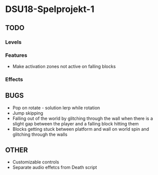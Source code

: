 # DSU18-Spelprojekt-1
## TODO
### Levels

### Features
* Make activation zones not active on falling blocks

### Effects

## BUGS
* Pop on rotate - solution lerp while rotation
* Jump skipping
* Falling out of the world by glitching through the wall when there is a slight gap between the player and a falling block hitting them
* Blocks getting stuck between platform and wall on world spin and glitching through the walls

## OTHER
* Customizable controls
* Separate audio effetcs from Death script 
